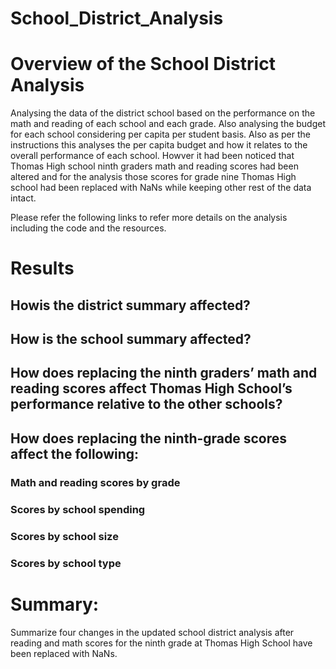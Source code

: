 # School_District_Analysis
# Overview of the School District Analysis
Analysing the data of the district school based on the performance on the math and reading of each school and each grade. Also analysing the budget for each school considering per capita per student basis. Also as per the instructions this analyses the per capita budget and how it relates to the overall performance of each school. Howver it had been noticed that Thomas High school ninth graders math and reading scores had been altered and for the analysis those scores for grade nine Thomas High school had been replaced with NaNs while keeping other rest of the data intact. 

Please refer the following links to refer more details on the analysis including the code and the resources.

# Results 
## Howis the district summary affected?
## How is the school summary affected?
## How does replacing the ninth graders’ math and reading scores affect Thomas High School’s performance relative to the other schools?
## How does replacing the ninth-grade scores affect the following:
### Math and reading scores by grade
### Scores by school spending
### Scores by school size
### Scores by school type
# Summary: 
Summarize four changes in the updated school district analysis after reading and math scores for the ninth grade at Thomas High School have been replaced with NaNs.
